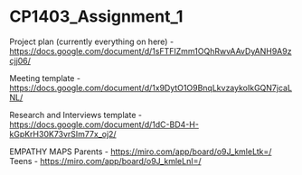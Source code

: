 # CP1403_Assignment_1

Project plan (currently everything on here) - https://docs.google.com/document/d/1sFTFIZmm1OQhRwvAAvDyANH9A9zcjj06/

Meeting template - https://docs.google.com/document/d/1x9DytO1O9BnqLkvzaykoIkGQN7jcaLNL/

Research and Interviews template - https://docs.google.com/document/d/1dC-BD4-H-kGpKrH30K73vrSIm77x_oj2/

EMPATHY MAPS
Parents - https://miro.com/app/board/o9J_kmleLtk=/
Teens - https://miro.com/app/board/o9J_kmleLnI=/
